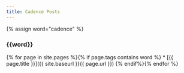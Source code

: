 ```yaml
---
title: Cadence Posts
---
```


{% assign word="cadence" %}
### {{word}}

{% for page in site.pages %}{% if page.tags contains word %} * [{{ page.title }}]({{ site.baseurl }}{{ page.url }})
{% endif%}{% endfor %}

